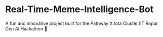 # Real-Time-Meme-Intelligence-Bot
A fun and innovative project built for the Pathway X Iota Cluster IIT Ropar Gen AI Hackathon 🎉
